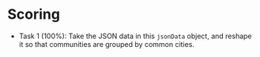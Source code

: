 # Scoring

* Task 1 (100%): Take the JSON data in this `jsonData` object, and reshape it so that communities are grouped by common cities.